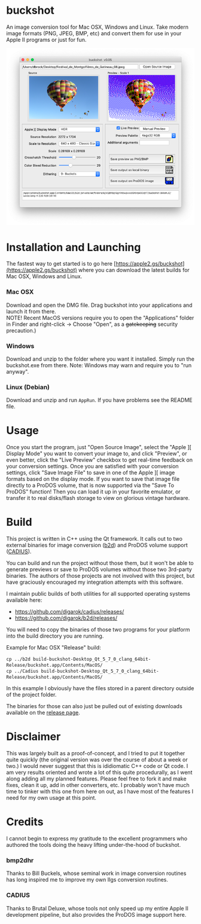 # buckshot
An image conversion tool for Mac OSX, Windows and Linux.  Take modern image formats (PNG, JPEG, BMP, etc) and convert them for use in your Apple II programs or just for fun.

![Screenshot of starting the program](doc/web/Screenshot.png "Screenshot of starting the program")

# Installation and Launching
The fastest way to get started is to go here [https://apple2.gs/buckshot](https://apple2.gs/buckshot) where you can download the latest builds for Mac OSX, Windows and Linux.

### Mac OSX
Download and open the DMG file.  Drag buckshot into your applications and launch it from there.  
NOTE! Recent MacOS versions require you to open the "Applications" folder in Finder and right-click -> Choose "Open", as a ~~gatekeeping~~ security precaution.)

### Windows
Download and unzip to the folder where you want it installed.  Simply run the buckshot.exe from there. 
Note: Windows may warn and require you to "run anyway".

### Linux (Debian)
Download and unzip and run `AppRun`.  If you have problems see the README file. 

# Usage

Once you start the program, just "Open Source Image", select the "Apple ][ Display Mode" you want to convert your image to, and click "Preview", or even better, click the "Live Preview" checkbox to get real-time feedback on your conversion settings.  Once you are satisfied with your conversion settings, click "Save Image File" to save in one of the Apple ][ image formats based on the display mode.  If you want to save that image file directly to a ProDOS volume, that is now supported via the "Save To ProDOS" function!  Then you can load it up in your favorite emulator, or transfer it to real disks/flash storage to view on glorious vintage hardware.

# Build
This project is written in C++ using the Qt framework.  It calls out to two external binaries for image conversion ([b2d](http://www.appleoldies.ca/bmp2dhr/)) and ProDOS volume support ([CADIUS](http://www.brutaldeluxe.fr/products/crossdevtools/cadius/)).

You can build and run the project without those them, but it won't be able to generate previews or save to ProDOS volumes without those two 3rd-party binaries.  The authors of those projects are not involved with this project, but have graciously encouraged my integration attempts with this software.

I maintain public builds of both utilities for all supported operating systems available here:

- https://github.com/digarok/cadius/releases/
- https://github.com/digarok/b2d/releases/

You will need to copy the binaries of those two programs for your platform into the build directory you are running.

Example for Mac OSX "Release" build:
```
cp ../b2d build-buckshot-Desktop_Qt_5_7_0_clang_64bit-Release/buckshot.app/Contents/MacOS/
cp ../Cadius build-buckshot-Desktop_Qt_5_7_0_clang_64bit-Release/buckshot.app/Contents/MacOS/
```
In this example I obviously have the files stored in a parent directory outside of the project folder.

The binaries for those can also just be pulled out of existing downloads available on the [release page](https://github.com/digarok/buckshot/releases/).

# Disclaimer
This was largely built as a proof-of-concept, and I tried to put it together quite quickly (the original version was over the course of about a week or two.)  I would never suggest that this is ididiomatic C++ code or Qt code.  I am very results oriented and wrote a lot of this quite procedurally, as I went along adding all my planned features.  Please feel free to fork it and make fixes, clean it up, add in other converters, etc.  I probably won't have much time to tinker with this one from here on out, as I have most of the features I need for my own usage at this point. 


# Credits
I cannot begin to express my gratitude to the excellent programmers who authored the tools doing the heavy lifting under-the-hood of buckshot.  

### bmp2dhr
Thanks to Bill Buckels, whose seminal work in image conversion routines has long inspired me to improve my own IIgs conversion routines. 

### CADIUS
Thanks to Brutal Deluxe, whose tools not only speed up my entire Apple II development pipeline, but also provides the ProDOS image support here.



